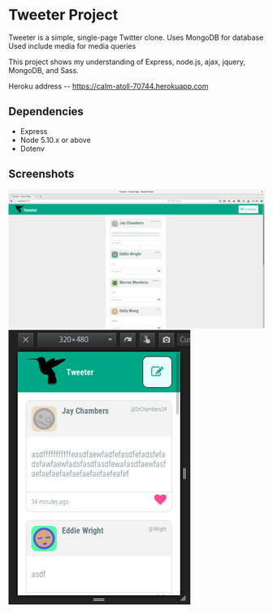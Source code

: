 # Tweeter Project

Tweeter is a simple, single-page Twitter clone.
Uses MongoDB for database
Used include media for media queries

This project shows my understanding of Express, node.js, ajax, jquery, MongoDB, and Sass.

Heroku address -- https://calm-atoll-70744.herokuapp.com

## Dependencies

- Express
- Node 5.10.x or above
- Dotenv

## Screenshots


!["Screenshot of main app"](https://github.com/moogsG/tweeter/blob/master/docs/mainApp.png?raw=true)
!["Screenshot of app in responsive"](https://github.com/moogsG/tweeter/blob/master/docs/mobile.png?raw=true)
